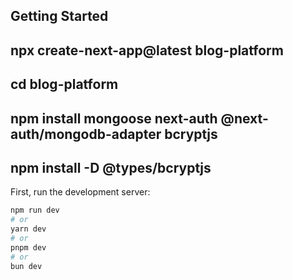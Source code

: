 


## Getting Started


## npx create-next-app@latest blog-platform
## cd blog-platform
## npm install mongoose next-auth @next-auth/mongodb-adapter bcryptjs
## npm install -D @types/bcryptjs

First, run the development server:

```bash
npm run dev
# or
yarn dev
# or
pnpm dev
# or
bun dev
```

